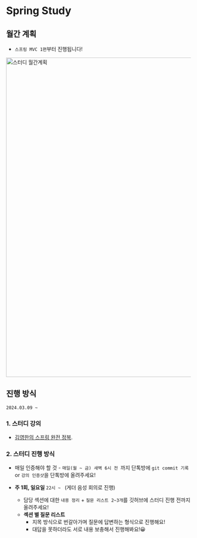 # Spring Study

## 월간 계획
- `스프링 MVC 1편`부터 진행됩니다!

<img width="872" alt="스터디 월간계획" src="https://github.com/Hong-ji-min/Inflearn_Spring/assets/80135858/cf0bb28a-e838-402a-a2b9-4358b143cd68">




## 진행 방식
`2024.03.09 ~`

### 1. 스터디 강의
- [김영한의 스프링 완전 정복](https://www.inflearn.com/roadmaps/373).

### 2. 스터디 진행 방식
- 매일 인증해야 할 것 - `매일(월 ~ 금) 새벽 6시 전 `까지 단톡방에 `git commit 기록` or `강의 인증샷`을 단톡방에 올려주세요!



- **주 1회, 일요일** `22시 ~ ` (게더 음성 회의로 진행)
    - 담당 섹션에 대한 `내용 정리` + `질문 리스트 2~3개`를 깃허브에 스터디 진행 전까지 올려주세요!
    - **섹션 별 질문 리스트**
        -  지목 방식으로 번갈아가며 질문에 답변하는 형식으로 진행해요!
        - 대답을 못하더라도 서로 내용 보충해서 진행해봐요!😀
